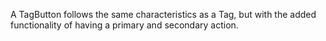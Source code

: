 A TagButton follows the same characteristics as a Tag, but with the added functionality of having a primary and secondary action.
